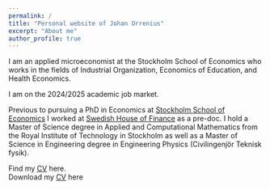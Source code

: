 ```yaml
---
permalink: /
title: "Personal website of Johan Orrenius"
excerpt: "About me"
author_profile: true
---
```

I am an applied microeconomist at the Stockholm School of Economics who works in the fields of Industrial Organization, Economics of Education, and Health Economics. 

I am on the 2024/2025 academic job market. 

Previous to pursuing a PhD in Economics at [Stockholm School of Economics](https://www.hhs.se) I worked at [Swedish House of Finance](https://www.hhs.se/en/houseoffinance/) as a pre-doc. 
I hold a  Master of Science degree in Applied and Computational Mathematics from the Royal Institute of Technology in Stockholm as well as a Master of Science in Engineering degree in Engineering Physics (Civilingenjör Teknisk fysik). 


Find my [CV](../files/cv_orrenius_JM2425.pdf) here.  
Download my [CV](../files/cv_orrenius_JM2425.pdf) here

